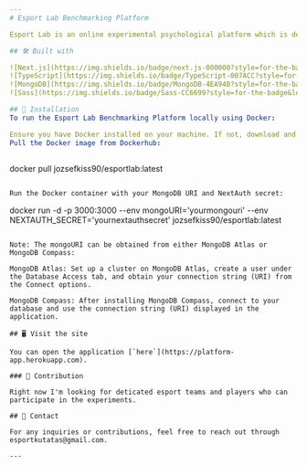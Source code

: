 ```yaml
---
# Esport Lab Benchmarking Platform

Esport Lab is an online experimental psychological platform which is developed with the mission of scaling cognitive measurement to the next level. It applies various types of cognitve tasks from reaction time to working memory and games to gain insight into the psychology of games and mental processes. With the help of such measures we can integrate our observations of different cognitive abilites in one task which is engaging and fun.  

## 🛠️ Built with

![Next.js](https://img.shields.io/badge/next.js-000000?style=for-the-badge&logo=nextdotjs&logoColor=white)
![TypeScript](https://img.shields.io/badge/TypeScript-007ACC?style=for-the-badge&logo=typescript&logoColor=white)
![MongoDB](https://img.shields.io/badge/MongoDB-4EA94B?style=for-the-badge&logo=mongodb&logoColor=white).
![Sass](https://img.shields.io/badge/Sass-CC6699?style=for-the-badge&logo=sass&logoColor=white)

## 🚀 Installation
To run the Esport Lab Benchmarking Platform locally using Docker:

Ensure you have Docker installed on your machine. If not, download and install it from Docker's official website.
Pull the Docker image from Dockerhub:
    
```
docker pull jozsefkiss90/esportlab:latest
```

Run the Docker container with your MongoDB URI and NextAuth secret:

``` 
docker run -d -p 3000:3000 --env mongoURI='yourmongouri' --env NEXTAUTH_SECRET='yournextauthsecret' jozsefkiss90/esportlab:latest
```

Note: The mongoURI can be obtained from either MongoDB Atlas or MongoDB Compass:

MongoDB Atlas: Set up a cluster on MongoDB Atlas, create a user under the Database Access tab, and obtain your connection string (URI) from the Connect options.

MongoDB Compass: After installing MongoDB Compass, connect to your database and use the connection string (URI) displayed in the application.

## 🖥️ Visit the site

You can open the application [`here`](https://platform-app.herokuapp.com).
   
### 👥 Contribution

Right now I'm looking for deticated esport teams and players who can participate in the experiments.

## 📧 Contact

For any inquiries or contributions, feel free to reach out through esportkutatas@gmail.com.

---
```

